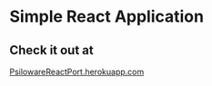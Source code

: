 # Simple React Application
## Check it out at
[PsilowareReactPort.herokuapp.com](https://psilowarereactport.herokuapp.com/)

